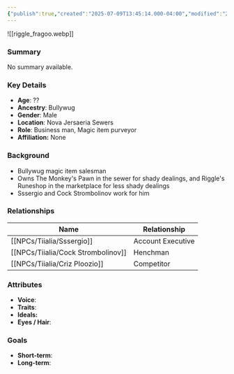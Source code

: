 ```yaml
---
{"publish":true,"created":"2025-07-09T13:45:14.000-04:00","modified":"2025-07-09T14:04:10.263-04:00","published":"2025-07-09T14:04:10.263-04:00","cssclasses":"","Age":"??","Ancestry":"Bullywug","Gender":"Male","Location":["Nova Jersaeria Sewers"],"Role":["Business man, Magic item purveyor"],"Affiliation":["None"]}
---
```



![[riggle_fragoo.webp]]
### Summary
No summary available.

### Key Details
- **Age**: ??
- **Ancestry**: Bullywug
- **Gender**: Male
- **Location**: Nova Jersaeria Sewers
- **Role**: Business man, Magic item purveyor
- **Affiliation:** None

### Background
- Bullywug magic item salesman
- Owns The Monkey's Pawn in the sewer for shady dealings, and Riggle's Runeshop in the marketplace for less shady dealings
- Sssergio and Cock Strombolinov work for him

### Relationships

| Name                  | Relationship      |
| --------------------- | ----------------- |
| [[NPCs/Tiialia/Sssergio]]          | Account Executive |
| [[NPCs/Tiialia/Cock Strombolinov]] | Henchman          |
| [[NPCs/Tiialia/Criz Ploozio]]      | Competitor        |

### Attributes
- **Voice**:
- **Traits**:  
- **Ideals:**
- **Eyes / Hair**:  

### Goals
- **Short-term**:  
- **Long-term**:  
